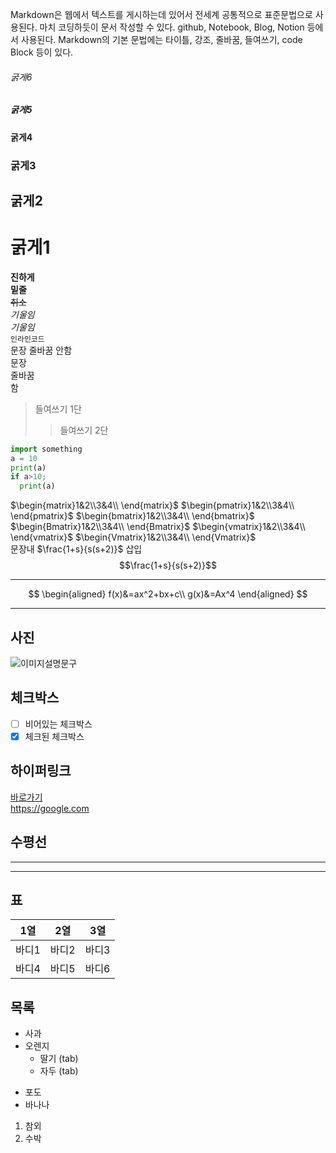 Markdown은 웹에서 텍스트를 게시하는데 있어서 전세계 공통적으로 표준문법으로 사용된다.
마치 코딩하듯이 문서 작성할 수 있다.
github, Notebook, Blog, Notion 등에서 사용된다.
Markdown의 기본 문법에는 타이틀, 강조, 줄바꿈, 들여쓰기, code Block 등이 있다.

###### 굵게6  
##### 굵게5  
#### 굵게4  
### 굵게3  
## 굵게2  
# 굵게1  
**진하게**  
__밑줄__  
~~취소~~  
_기울임_  
_기울임_  
``인라인코드``  
문장
줄바꿈
안함  
문장  
줄바꿈  
함  
>들여쓰기 1단  
>>들여쓰기 2단  
  
```python
import something
a = 10
print(a)
if a>10;
  print(a)
  ```  

$\begin{matrix}1&2\\3&4\\ \end{matrix}$
$\begin{pmatrix}1&2\\3&4\\ \end{pmatrix}$
$\begin{bmatrix}1&2\\3&4\\ \end{bmatrix}$
$\begin{Bmatrix}1&2\\3&4\\ \end{Bmatrix}$
$\begin{vmatrix}1&2\\3&4\\ \end{vmatrix}$
$\begin{Vmatrix}1&2\\3&4\\ \end{Vmatrix}$  
문장내 $\frac{1+s}{s(s+2)}$ 삽입  
$$\frac{1+s}{s(s+2)}$$  
***
$$
\begin{aligned}  
f(x)&=ax^2+bx+c\\  
g(x)&=Ax^4
\end{aligned}
$$
***
## **사진**  
![이미지설명문구](이미지주소)    
## **체크박스**  
* [ ] 비어있는 체크박스  
* [X] 체크된 체크박스  
## **하이퍼링크**  
[바로가기](https://google.com)  
<https://google.com>  
## **수평선**  
***   
----
## **표**  
|1열|2열|3열|
|:---:|:---:|:---:|
|바디1|바디2|바디3|
|바디4|바디5|바디6|


## **목록**  
* 사과  
* 오렌지  
  + 딸기 (tab)  
  + 자두 (tab)  
- 포도  
- 바나나  
1. 참외  
2. 수박  


